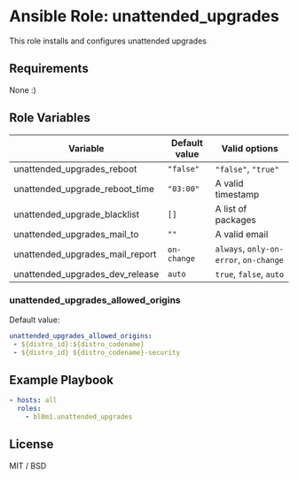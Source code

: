 # Ansible Role: unattended_upgrades

This role installs and configures unattended upgrades

## Requirements

None :)

## Role Variables

| Variable    | Default value | Valid options |
| ----------- | ------------- | ------------- |
| unattended_upgrades_reboot      | `"false"`       | `"false"`, `"true"`        |
| unattended_upgrade_reboot_time      | `"03:00"`       | A valid timestamp   |
| unattended_upgrade_blacklist      | `[]`       | A list of packages   |
| unattended_upgrades_mail_to     | `""`       | A valid email   |
| unattended_upgrades_mail_report | `on-change` |  `always`,  `only-on-error`,  `on-change`
| unattended_upgrades_dev_release | `auto` | `true`, `false`, `auto` |

### unattended_upgrades_allowed_origins

Default value:
```yaml
unattended_upgrades_allowed_origins:
 - ${distro_id}:${distro_codename}
 - ${distro_id} ${distro_codename}-security
```

## Example Playbook

```yaml
- hosts: all
  roles:
    - bl0m1.unattended_upgrades
```

## License

MIT / BSD
